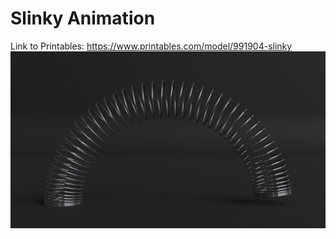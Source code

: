 # Slinky Animation
Link to Printables: https://www.printables.com/model/991904-slinky
<img src=https://github.com/amoghagrawal/slinky/blob/main/render.png width=800px />
